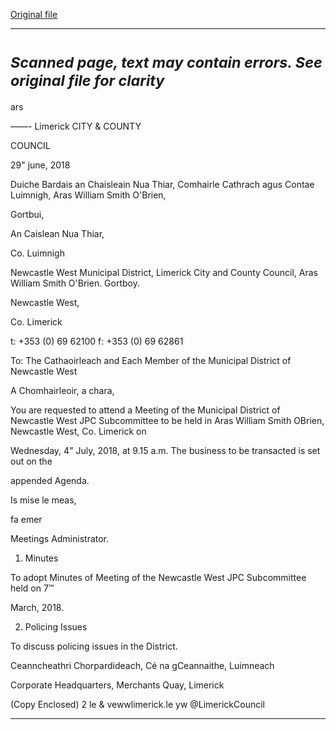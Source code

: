 [Original file](https://www.limerick.ie/sites/default/files/media/documents/2018-07/00%202018-07-04%20Agenda%20Municipal%20District%20of%20Newcastle%20West%20JPC%20Subcommittee.pdf)

---
*<small>Scanned page, text may contain errors. See original file for clarity</small>*  
=

ars

——-
Limerick
CITY & COUNTY

COUNCIL

29" june, 2018

Duiche Bardais an Chaisleain Nua Thiar,
Comhairle Cathrach agus Contae Luimnigh,
Aras William Smith O'Brien,

Gortbui,

An Caislean Nua Thiar,

Co. Luimnigh

Newcastle West Municipal District,
Limerick City and County Council,
Aras William Smith O'Brien.
Gortboy.

Newcastle West,

Co. Limerick

t: +353 (0) 69 62100
f: +353 (0) 69 62861

To: The Cathaoirleach and Each Member of the Municipal District of Newcastle West

A Chomhairleoir, a chara,

You are requested to attend a Meeting of the Municipal District of Newcastle West JPC
Subcommittee to be held in Aras William Smith OBrien, Newcastle West, Co. Limerick on

Wednesday, 4" July, 2018, at 9.15 a.m. The business to be transacted is set out on the

appended Agenda.

Is mise le meas,

fa emer

Meetings Administrator.

1. Minutes

To adopt Minutes of Meeting of the Newcastle West JPC Subcommittee held on 7™

March, 2018.

2. Policing Issues

To discuss policing issues in the District.

Ceanncheathri Chorpardideach, Cé na gCeannaithe, Luimneach

Corporate Headquarters, Merchants Quay, Limerick

(Copy Enclosed)
2 le
& vewwlimerick.le
yw @LimerickCouncil


---
